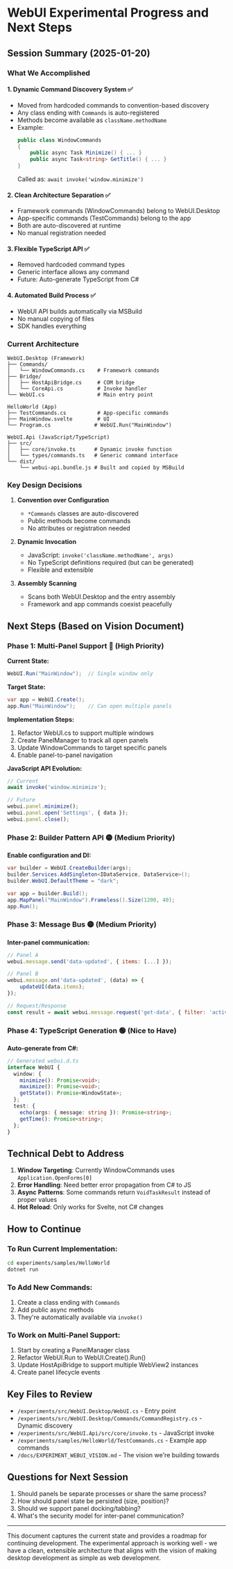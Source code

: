 # WebUI Experimental Progress and Next Steps

## Session Summary (2025-01-20)

### What We Accomplished

#### 1. **Dynamic Command Discovery System** ✅
- Moved from hardcoded commands to convention-based discovery
- Any class ending with `Commands` is auto-registered
- Methods become available as `className.methodName`
- Example:
  ```csharp
  public class WindowCommands
  {
      public async Task Minimize() { ... }
      public async Task<string> GetTitle() { ... }
  }
  ```
  Called as: `await invoke('window.minimize')`

#### 2. **Clean Architecture Separation** ✅
- Framework commands (WindowCommands) belong to WebUI.Desktop
- App-specific commands (TestCommands) belong to the app
- Both are auto-discovered at runtime
- No manual registration needed

#### 3. **Flexible TypeScript API** ✅
- Removed hardcoded command types
- Generic interface allows any command
- Future: Auto-generate TypeScript from C#

#### 4. **Automated Build Process** ✅
- WebUI API builds automatically via MSBuild
- No manual copying of files
- SDK handles everything

### Current Architecture

```
WebUI.Desktop (Framework)
├── Commands/
│   └── WindowCommands.cs    # Framework commands
├── Bridge/
│   ├── HostApiBridge.cs     # COM bridge
│   └── CoreApi.cs           # Invoke handler
└── WebUI.cs                 # Main entry point

HelloWorld (App)
├── TestCommands.cs          # App-specific commands
├── MainWindow.svelte        # UI
└── Program.cs              # WebUI.Run("MainWindow")

WebUI.Api (JavaScript/TypeScript)
├── src/
│   ├── core/invoke.ts      # Dynamic invoke function
│   └── types/commands.ts   # Generic command interface
└── dist/
    └── webui-api.bundle.js # Built and copied by MSBuild
```

### Key Design Decisions

1. **Convention over Configuration**
   - `*Commands` classes are auto-discovered
   - Public methods become commands
   - No attributes or registration needed

2. **Dynamic Invocation**
   - JavaScript: `invoke('className.methodName', args)`
   - No TypeScript definitions required (but can be generated)
   - Flexible and extensible

3. **Assembly Scanning**
   - Scans both WebUI.Desktop and the entry assembly
   - Framework and app commands coexist peacefully

## Next Steps (Based on Vision Document)

### Phase 1: Multi-Panel Support 🔴 (High Priority)

**Current State:**
```csharp
WebUI.Run("MainWindow");  // Single window only
```

**Target State:**
```csharp
var app = WebUI.Create();
app.Run("MainWindow");    // Can open multiple panels
```

**Implementation Steps:**
1. Refactor WebUI.cs to support multiple windows
2. Create PanelManager to track all open panels
3. Update WindowCommands to target specific panels
4. Enable panel-to-panel navigation

**JavaScript API Evolution:**
```javascript
// Current
await invoke('window.minimize');

// Future
webui.panel.minimize();
webui.panel.open('Settings', { data });
webui.panel.close();
```

### Phase 2: Builder Pattern API 🟡 (Medium Priority)

**Enable configuration and DI:**
```csharp
var builder = WebUI.CreateBuilder(args);
builder.Services.AddSingleton<IDataService, DataService>();
builder.WebUI.DefaultTheme = "dark";

var app = builder.Build();
app.MapPanel("MainWindow").Frameless().Size(1200, 40);
app.Run();
```

### Phase 3: Message Bus 🟡 (Medium Priority)

**Inter-panel communication:**
```javascript
// Panel A
webui.message.send('data-updated', { items: [...] });

// Panel B
webui.message.on('data-updated', (data) => {
    updateUI(data.items);
});

// Request/Response
const result = await webui.message.request('get-data', { filter: 'active' });
```

### Phase 4: TypeScript Generation 🟢 (Nice to Have)

**Auto-generate from C#:**
```typescript
// Generated webui.d.ts
interface WebUI {
  window: {
    minimize(): Promise<void>;
    maximize(): Promise<void>;
    getState(): Promise<WindowState>;
  };
  test: {
    echo(args: { message: string }): Promise<string>;
    getTime(): Promise<string>;
  };
}
```

## Technical Debt to Address

1. **Window Targeting**: Currently WindowCommands uses `Application.OpenForms[0]`
2. **Error Handling**: Need better error propagation from C# to JS
3. **Async Patterns**: Some commands return `VoidTaskResult` instead of proper values
4. **Hot Reload**: Only works for Svelte, not C# changes

## How to Continue

### To Run Current Implementation:
```bash
cd experiments/samples/HelloWorld
dotnet run
```

### To Add New Commands:
1. Create a class ending with `Commands`
2. Add public async methods
3. They're automatically available via `invoke()`

### To Work on Multi-Panel Support:
1. Start by creating a PanelManager class
2. Refactor WebUI.Run to WebUI.Create().Run()
3. Update HostApiBridge to support multiple WebView2 instances
4. Create panel lifecycle events

## Key Files to Review

- `/experiments/src/WebUI.Desktop/WebUI.cs` - Entry point
- `/experiments/src/WebUI.Desktop/Commands/CommandRegistry.cs` - Dynamic discovery
- `/experiments/src/WebUI.Api/src/core/invoke.ts` - JavaScript invoke
- `/experiments/samples/HelloWorld/TestCommands.cs` - Example app commands
- `/docs/EXPERIMENT_WEBUI_VISION.md` - The vision we're building towards

## Questions for Next Session

1. Should panels be separate processes or share the same process?
2. How should panel state be persisted (size, position)?
3. Should we support panel docking/tabbing?
4. What's the security model for inter-panel communication?

---

This document captures the current state and provides a roadmap for continuing development.
The experimental approach is working well - we have a clean, extensible architecture that
aligns with the vision of making desktop development as simple as web development.